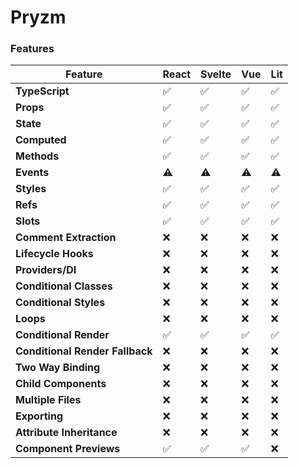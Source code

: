 # Pryzm

### Features

| Feature                         | React | Svelte | Vue | Lit |
| ------------------------------- | ----- | ------ | --- | --- |
| **TypeScript**                  | ✅    | ✅     | ✅  | ✅  |
| **Props**                       | ✅    | ✅     | ✅  | ✅  |
| **State**                       | ✅    | ✅     | ✅  | ✅  |
| **Computed**                    | ✅    | ✅     | ✅  | ✅  |
| **Methods**                     | ✅    | ✅     | ✅  | ✅  |
| **Events**                      | ⚠️    | ⚠️     | ⚠️  | ⚠️  |
| **Styles**                      | ✅    | ✅     | ✅  | ✅  |
| **Refs**                        | ✅    | ✅     | ✅  | ✅  |
| **Slots**                       | ✅    | ✅     | ✅  | ✅  |
| **Comment Extraction**          | ❌    | ❌     | ❌  | ❌  |
| **Lifecycle Hooks**             | ❌    | ❌     | ❌  | ❌  |
| **Providers/DI**                | ❌    | ❌     | ❌  | ❌  |
| **Conditional Classes**         | ❌    | ❌     | ❌  | ❌  |
| **Conditional Styles**          | ❌    | ❌     | ❌  | ❌  |
| **Loops**                       | ❌    | ❌     | ❌  | ❌  |
| **Conditional Render**          | ✅    | ✅     | ✅  | ✅  |
| **Conditional Render Fallback** | ❌    | ❌     | ❌  | ❌  |
| **Two Way Binding**             | ❌    | ❌     | ❌  | ❌  |
| **Child Components**            | ❌    | ❌     | ❌  | ❌  |
| **Multiple Files**              | ❌    | ❌     | ❌  | ❌  |
| **Exporting**                   | ❌    | ❌     | ❌  | ❌  |
| **Attribute Inheritance**       | ❌    | ❌     | ❌  | ❌  |
| **Component Previews**          | ✅    | ✅     | ✅  | ❌  |
